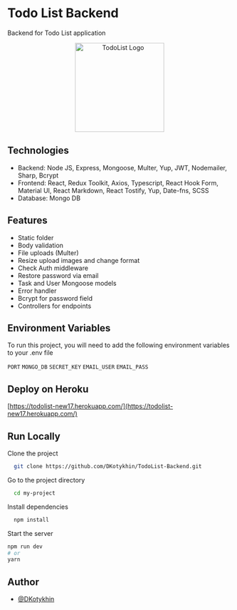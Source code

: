 
# Todo List Backend

Backend for Todo List application

<p align="center">
  <a href="https://todolist-new17.herokuapp.com" target="blank"><img src="https://i.ibb.co/0XZYszD/icons8-microsoft-to-do-app-240.png" width="200" alt="TodoList Logo" /></a>
</p>

## Technologies

-   Backend: Node JS, Express, Mongoose, Multer, Yup, JWT, Nodemailer, Sharp, Bcrypt
-   Frontend: React, Redux Toolkit, Axios, Typescript, React Hook Form, Material UI, React Markdown, React Tostify, Yup, Date-fns, SCSS
-   Database: Mongo DB

## Features

-   Static folder
-   Body validation
-   File uploads (Multer)
-   Resize upload images and change format
-   Check Auth middleware
-   Restore password via email
-   Task and User Mongoose models
-   Error handler
-   Bcrypt for password field
-   Controllers for endpoints


## Environment Variables

To run this project, you will need to add the following environment variables to your .env file

`PORT`
`MONGO_DB` 
`SECRET_KEY`
`EMAIL_USER`
`EMAIL_PASS`


## Deploy on Heroku



  [https://todolist-new17.herokuapp.com/](https://todolist-new17.herokuapp.com/)



## Run Locally

Clone the project

```bash
  git clone https://github.com/DKotykhin/TodoList-Backend.git
```

Go to the project directory

```bash
  cd my-project
```

Install dependencies

```bash
  npm install
```

Start the server

```bash
npm run dev
# or
yarn
```


## Author

- [@DKotykhin](https://github.com/DKotykhin)

